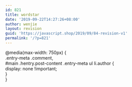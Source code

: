 ```yaml
---
id: 821
title: wordstar
date: '2019-09-22T14:27:26+08:00'
author: wenjie
layout: revision
guid: 'https://javascript.shop/2019/09/84-revision-v1'
permalink: '/?p=821'
---
```


@media(max-width: 750px) {  
 .entry-meta .comment,  
 #main .hentry.post-content .entry-meta ul li.author {  
 display: none !important;  
 }  
}